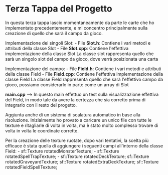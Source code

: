 # Terza Tappa del Progetto

In questa terza tappa lascio momentaneamente da parte le carte che ho implementato precedentemente, e mi concentro principalmente sulla creazione di quello che sarà il campo da gioco.

Implementazione dei singoli Slot:
    - File **Slot.h**: Contiene i vari metodi e attributi della classe Slot
    - File **Slot.cpp**: Contiene l'effettiva implementazione della classe Slot
    La classe slot rappresenta quello che sarà un singolo slot del campo da gioco, dove verrà posizionata una carta

Implementazione del campo:
    - File **Field.h**: Contiene i vari metodi e attributi della classe Field
    - File **Field.cpp**: Contiene l'effettiva implementazione della classe Field
    La classe Field rappresenta quello che sarà l'effettivo campo da gioco, possiamo considerarlo in parte come un array di Slot

**main.cpp** --> In questo main effettuo un test sulla visualizzazione effettiva del Field, in modo tale da avere la certezza che sia corretto prima di integrarlo con il resto del progetto.  

Aggiunta anche di un sistema di scalatura automatico in base alla risoluzione.
Inizialmente ho provato a caricare un unico file con tutte le texture e ritagliarle di volta in volta, ma è stato molto complesso trovare di volta in volta le coordinate corrette.

Per la creazione delle texture ruotate, dopo vari tentativi, la scelta più efficace è stata quella di aggiungere i seguenti campi all'interno della classe Field:
    - sf::Texture rotatedMonsterTexture;
    - sf::Texture rotatedSpellTrapTexture;
    - sf::Texture rotatedDeckTexture;
    sf::Texture rotatedGraveyardTexture;
    sf::Texture rotatedExtraDeckTexture;
    sf::Texture rotatedFieldSpellTexture; 
   